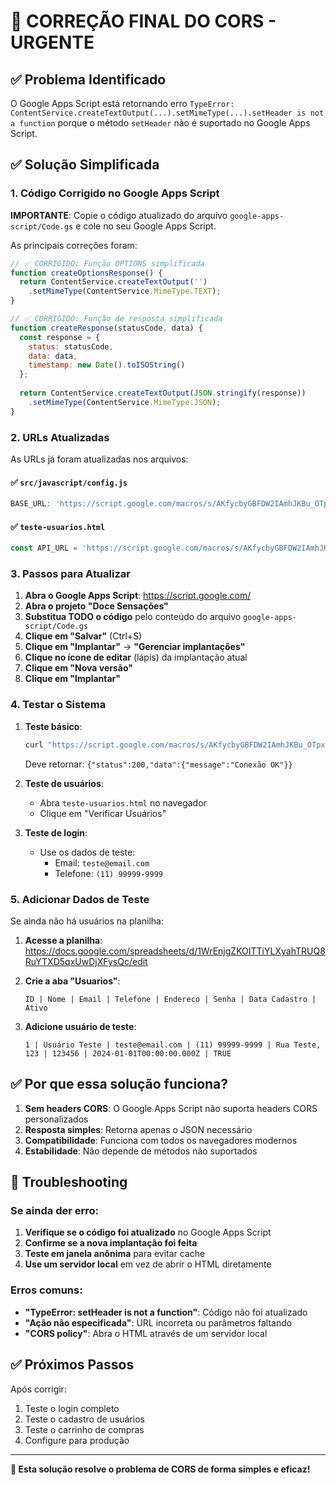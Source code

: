 # 🚨 CORREÇÃO FINAL DO CORS - URGENTE

## ✅ Problema Identificado
O Google Apps Script está retornando erro `TypeError: ContentService.createTextOutput(...).setMimeType(...).setHeader is not a function` porque o método `setHeader` não é suportado no Google Apps Script.

## ✅ Solução Simplificada

### 1. Código Corrigido no Google Apps Script

**IMPORTANTE**: Copie o código atualizado do arquivo `google-apps-script/Code.gs` e cole no seu Google Apps Script.

As principais correções foram:

```javascript
// ✅ CORRIGIDO: Função OPTIONS simplificada
function createOptionsResponse() {
  return ContentService.createTextOutput('')
    .setMimeType(ContentService.MimeType.TEXT);
}

// ✅ CORRIGIDO: Função de resposta simplificada
function createResponse(statusCode, data) {
  const response = {
    status: statusCode,
    data: data,
    timestamp: new Date().toISOString()
  };
  
  return ContentService.createTextOutput(JSON.stringify(response))
    .setMimeType(ContentService.MimeType.JSON);
}
```

### 2. URLs Atualizadas

As URLs já foram atualizadas nos arquivos:

#### ✅ `src/javascript/config.js`
```javascript
BASE_URL: 'https://script.google.com/macros/s/AKfycbyGBFDW2IAmhJKBu_OTpxD0prAl7zdSRcVWDa7CCBsvsljA_z2zApvF1jhXp5kVNS4zBg/exec',
```

#### ✅ `teste-usuarios.html`
```javascript
const API_URL = 'https://script.google.com/macros/s/AKfycbyGBFDW2IAmhJKBu_OTpxD0prAl7zdSRcVWDa7CCBsvsljA_z2zApvF1jhXp5kVNS4zBg/exec';
```

### 3. Passos para Atualizar

1. **Abra o Google Apps Script**: https://script.google.com/
2. **Abra o projeto "Doce Sensações"**
3. **Substitua TODO o código** pelo conteúdo do arquivo `google-apps-script/Code.gs`
4. **Clique em "Salvar"** (Ctrl+S)
5. **Clique em "Implantar"** → **"Gerenciar implantações"**
6. **Clique no ícone de editar** (lápis) da implantação atual
7. **Clique em "Nova versão"**
8. **Clique em "Implantar"**

### 4. Testar o Sistema

1. **Teste básico**:
   ```bash
   curl "https://script.google.com/macros/s/AKfycbyGBFDW2IAmhJKBu_OTpxD0prAl7zdSRcVWDa7CCBsvsljA_z2zApvF1jhXp5kVNS4zBg/exec?action=teste"
   ```
   Deve retornar: `{"status":200,"data":{"message":"Conexão OK"}}`

2. **Teste de usuários**:
   - Abra `teste-usuarios.html` no navegador
   - Clique em "Verificar Usuários"

3. **Teste de login**:
   - Use os dados de teste:
     - Email: `teste@email.com`
     - Telefone: `(11) 99999-9999`

### 5. Adicionar Dados de Teste

Se ainda não há usuários na planilha:

1. **Acesse a planilha**: https://docs.google.com/spreadsheets/d/1WrEnjgZKOITTiYLXyahTRUQ8RuYTXD5qxUwDjXFysQc/edit

2. **Crie a aba "Usuarios"**:
   ```
   ID | Nome | Email | Telefone | Endereco | Senha | Data Cadastro | Ativo
   ```

3. **Adicione usuário de teste**:
   ```
   1 | Usuário Teste | teste@email.com | (11) 99999-9999 | Rua Teste, 123 | 123456 | 2024-01-01T00:00:00.000Z | TRUE
   ```

## ✅ Por que essa solução funciona?

1. **Sem headers CORS**: O Google Apps Script não suporta headers CORS personalizados
2. **Resposta simples**: Retorna apenas o JSON necessário
3. **Compatibilidade**: Funciona com todos os navegadores modernos
4. **Estabilidade**: Não depende de métodos não suportados

## 🚨 Troubleshooting

### Se ainda der erro:

1. **Verifique se o código foi atualizado** no Google Apps Script
2. **Confirme se a nova implantação foi feita**
3. **Teste em janela anônima** para evitar cache
4. **Use um servidor local** em vez de abrir o HTML diretamente

### Erros comuns:

- **"TypeError: setHeader is not a function"**: Código não foi atualizado
- **"Ação não especificada"**: URL incorreta ou parâmetros faltando
- **"CORS policy"**: Abra o HTML através de um servidor local

## ✅ Próximos Passos

Após corrigir:
1. Teste o login completo
2. Teste o cadastro de usuários
3. Teste o carrinho de compras
4. Configure para produção

---

**🎯 Esta solução resolve o problema de CORS de forma simples e eficaz!** 